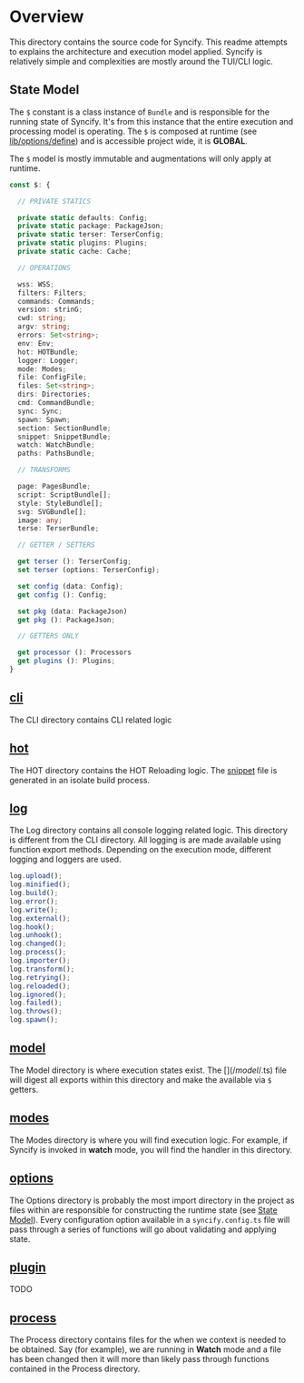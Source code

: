 # Overview

This directory contains the source code for Syncify. This readme attempts to explains the architecture and execution model applied. Syncify is relatively simple and complexities are mostly around the TUI/CLI logic.

## State Model

The `$` constant is a class instance of `Bundle` and is responsible for the running state of Syncify. It's from this instance that the entire execution and processing model is operating. The `$` is composed at runtime (see [lib/options/define](/lib/options/define.ts)) and is accessible project wide, it is **GLOBAL**.

The `$` model is mostly immutable and augmentations will only apply at runtime.

```ts
const $: {

  // PRIVATE STATICS

  private static defaults: Config;
  private static package: PackageJson;
  private static terser: TerserConfig;
  private static plugins: Plugins;
  private static cache: Cache;

  // OPERATIONS

  wss: WSS;
  filters: Filters;
  commands: Commands;
  version: strinG;
  cwd: string;
  argv: string;
  errors: Set<string>;
  env: Env;
  hot: HOTBundle;
  logger: Logger;
  mode: Modes;
  file: ConfigFile;
  files: Set<string>;
  dirs: Directories;
  cmd: CommandBundle;
  sync: Sync;
  spawn: Spawn;
  section: SectionBundle;
  snippet: SnippetBundle;
  watch: WatchBundle;
  paths: PathsBundle;

  // TRANSFORMS

  page: PagesBundle;
  script: ScriptBundle[];
  style: StyleBundle[];
  svg: SVGBundle[];
  image: any;
  terse: TerserBundle;

  // GETTER / SETTERS

  get terser (): TerserConfig;
  set terser (options: TerserConfig);

  set config (data: Config);
  get config (): Config;

  set pkg (data: PackageJson)
  get pkg (): PackageJson;

  // GETTERS ONLY

  get processor (): Processors
  get plugins (): Plugins;
}
```

## [cli](/cli)

The CLI directory contains CLI related logic

## [hot](/hot)

The HOT directory contains the HOT Reloading logic. The [snippet](/snippet) file is generated in an isolate build process.

## [log](/log)

The Log directory contains all console logging related logic. This directory is different from the CLI directory. All logging is are made available using function export methods. Depending on the execution mode, different logging and loggers are used.

```js
log.upload();
log.minified();
log.build();
log.error();
log.write();
log.external();
log.hook();
log.unhook();
log.changed();
log.process();
log.importer();
log.transform();
log.retrying();
log.reloaded();
log.ignored();
log.failed();
log.throws();
log.spawn();
```

## [model](/model)

The Model directory is where execution states exist. The [$](/model/$.ts) file will digest all exports within this directory and make the available via `$` getters.


## [modes](/modes)

The Modes directory is where you will find execution logic. For example, if Syncify is invoked in **watch** mode, you will find the handler in this directory.


## [options](/options)

The Options directory is probably the most import directory in the project as files within are responsible for constructing the runtime state (see [State Model](#state-model)). Every configuration option available in a `syncify.config.ts` file will pass through a series of functions will go about validating and applying state.


## [plugin](/plugin)

TODO

## [process](/process)

The Process directory contains files for the when we context is needed to be obtained. Say (for example), we are running in **Watch** mode and a file has been changed then it will more than likely pass through functions contained in the Process directory.